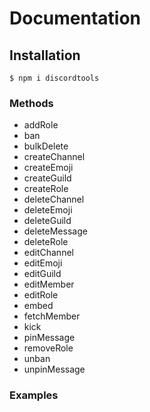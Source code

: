# Documentation

## Installation

```
$ npm i discordtools
```

### Methods

* addRole
* ban
* bulkDelete
* createChannel
* createEmoji
* createGuild
* createRole
* deleteChannel
* deleteEmoji
* deleteGuild
* deleteMessage
* deleteRole 
* editChannel 
* editEmoji 
* editGuild 
* editMember 
* editRole 
* embed 
* fetchMember 
* kick 
* pinMessage 
* removeRole 
* unban 
* unpinMessage

### Examples


